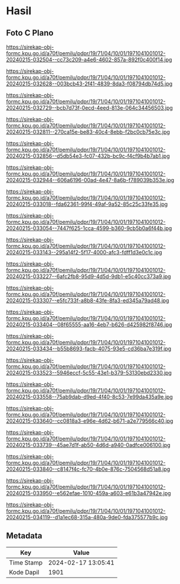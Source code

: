 # Hasil

## Foto C Plano

https://sirekap-obj-formc.kpu.go.id/a70f/pemilu/pdpr/19/71/04/10/01/1971041001012-20240215-032504--cc73c209-a4e6-4602-857a-892f0c400f14.jpg

https://sirekap-obj-formc.kpu.go.id/a70f/pemilu/pdpr/19/71/04/10/01/1971041001012-20240215-032628--003bcb43-2f41-4839-8da3-f08794db74d5.jpg

https://sirekap-obj-formc.kpu.go.id/a70f/pemilu/pdpr/19/71/04/10/01/1971041001012-20240215-032729--bcb7d73f-0ecd-4eed-813e-064c34456503.jpg

https://sirekap-obj-formc.kpu.go.id/a70f/pemilu/pdpr/19/71/04/10/01/1971041001012-20240215-032811--270ca15e-be83-40c4-8ebb-f2bc0cb75e3c.jpg

https://sirekap-obj-formc.kpu.go.id/a70f/pemilu/pdpr/19/71/04/10/01/1971041001012-20240215-032856--d5db54e3-fc07-432b-bc9c-f4cf9b4b7ab1.jpg

https://sirekap-obj-formc.kpu.go.id/a70f/pemilu/pdpr/19/71/04/10/01/1971041001012-20240215-032944--606a6196-00ad-4e47-8a6b-f789039b353e.jpg

https://sirekap-obj-formc.kpu.go.id/a70f/pemilu/pdpr/19/71/04/10/01/1971041001012-20240215-033018--fda62361-99f4-49af-9a52-85c25c33fe35.jpg

https://sirekap-obj-formc.kpu.go.id/a70f/pemilu/pdpr/19/71/04/10/01/1971041001012-20240215-033054--7447f625-1cca-4599-b360-9cb5b0a6f44b.jpg

https://sirekap-obj-formc.kpu.go.id/a70f/pemilu/pdpr/19/71/04/10/01/1971041001012-20240215-033143--295a14f2-5f17-4000-afc3-fdff1d3e0c1c.jpg

https://sirekap-obj-formc.kpu.go.id/a70f/pemilu/pdpr/19/71/04/10/01/1971041001012-20240215-033227--6afc2fb8-95d9-4d5d-9db1-e5c40cc373a9.jpg

https://sirekap-obj-formc.kpu.go.id/a70f/pemilu/pdpr/19/71/04/10/01/1971041001012-20240215-033307--e5fc733f-a8b8-43fe-8fa3-ed345a79ad48.jpg

https://sirekap-obj-formc.kpu.go.id/a70f/pemilu/pdpr/19/71/04/10/01/1971041001012-20240215-033404--08f65555-aa16-4eb7-b626-d425982f8746.jpg

https://sirekap-obj-formc.kpu.go.id/a70f/pemilu/pdpr/19/71/04/10/01/1971041001012-20240215-033434--b55b8693-facb-4075-93e5-cd36ba7e319f.jpg

https://sirekap-obj-formc.kpu.go.id/a70f/pemilu/pdpr/19/71/04/10/01/1971041001012-20240215-033523--5946eccf-5c55-43e1-b379-53130ebd2330.jpg

https://sirekap-obj-formc.kpu.go.id/a70f/pemilu/pdpr/19/71/04/10/01/1971041001012-20240215-033558--75ab9dab-d9ed-4f40-8c53-7e99da435a9e.jpg

https://sirekap-obj-formc.kpu.go.id/a70f/pemilu/pdpr/19/71/04/10/01/1971041001012-20240215-033640--cc0818a3-e96e-4d62-b671-a2e779566c40.jpg

https://sirekap-obj-formc.kpu.go.id/a70f/pemilu/pdpr/19/71/04/10/01/1971041001012-20240215-033739--45ae7d1f-ab50-4d6d-a940-0adfce006100.jpg

https://sirekap-obj-formc.kpu.go.id/a70f/pemilu/pdpr/19/71/04/10/01/1971041001012-20240215-033840--c8147f4c-fc70-4b0e-876c-7504568d51a8.jpg

https://sirekap-obj-formc.kpu.go.id/a70f/pemilu/pdpr/19/71/04/10/01/1971041001012-20240215-033950--e562efae-1010-459a-a603-e61b3a47942e.jpg

https://sirekap-obj-formc.kpu.go.id/a70f/pemilu/pdpr/19/71/04/10/01/1971041001012-20240215-034119--d1a1ec68-315a-480a-9de0-fda375577b9c.jpg


## Metadata

| Key        | Value               |
| ---------- | ------------------- |
| Time Stamp | 2024-02-17 13:05:41 |
| Kode Dapil | 1901                |



